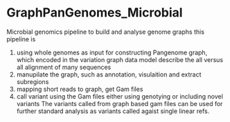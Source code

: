 # GraphPanGenomes_Microbial
Microbial genomics pipeline to build and analyse genome graphs
this pipeline is 
1) using whole genomes as input for constructing Pangenome graph, which encoded in the variation graph data model describe the all versus all alignment of many sequences 
2) manupilate the graph, such as annotation, visulaition and extract subregions
3) mapping short reads to graph, get Gam files
4) call variant using the Gam files either using genotying or including novel variants
The variants called from graph based gam files can be used for further standard analysis as variants called agaist single linear refs.
